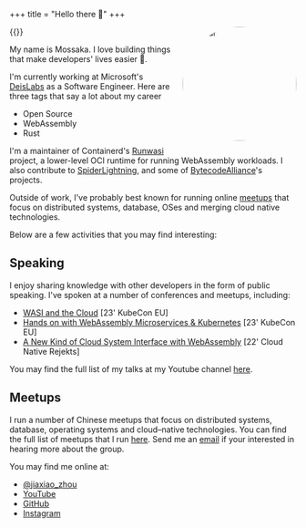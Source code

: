+++
title = "Hello there 👋"
+++

<!-- insert avatar to the right column and resize to 200px and inline with the above paragraph -->
{{<image src="/images/avatar.png" alt="avatar" position="right" style="border-radius: 50%; width: 200px; margin-left: 20px; margin-bottom: 20px; float: right;">}}

My name is Mossaka. I love building things that make developers' lives easier 💙.

I'm currently working at Microsoft's [DeisLabs](https://deislabs.io/) as a Software Engineer. Here are three tags that say a lot about my career

- Open Source
- WebAssembly
- Rust

I'm a maintainer of Containerd's [Runwasi](https://github.com/containerd/runwasi/) project, a lower-level OCI runtime for running WebAssembly workloads. I also contribute to [SpiderLightning](https://github.com/deislabs/spiderlightning), and some of [BytecodeAlliance](https://bytecodealliance.org/)'s projects.

Outside of work, I've probably best known for running online [meetups](https://github.com/splvm) that focus on distributed systems, database, OSes and merging cloud native technologies.

Below are a few activities that you may find interesting:

## Speaking

I enjoy sharing knowledge with other developers in the form of public speaking. I've spoken at a number of conferences and meetups, including:

- [WASI and the Cloud](https://youtu.be/5WQRT62V_VU) [23' KubeCon EU]
- [Hands on with WebAssembly Microservices & Kubernetes](https://youtu.be/LdsyS2cedOw) [23' KubeCon EU]
- [A New Kind of Cloud System Interface with WebAssembly](https://youtu.be/zEPeMN0ZlBM) [22' Cloud Native Rejekts]

You may find the full list of my talks at my Youtube channel [here](https://www.youtube.com/channel/UCKxo2eM8yW3cj42DaXx154Q).

## Meetups

I run a number of Chinese meetups that focus on distributed systems, database, operating systems and cloud–native technologies. You can find the full list of meetups that I run [here](https://github.com/splvm). Send me an [email](duibao55328@gmail.com) if your interested in hearing more about the group.


<!-- add social media links -->
You may find me online at:
- [@jiaxiao_zhou](https://twitter.com/jiaxiao_zhou)
- [YouTube](https://www.youtube.com/@MossakaLvZ)
- [GitHub](https://github.com/Mossaka)
- [Instagram](https://www.instagram.com/mossakaa/)